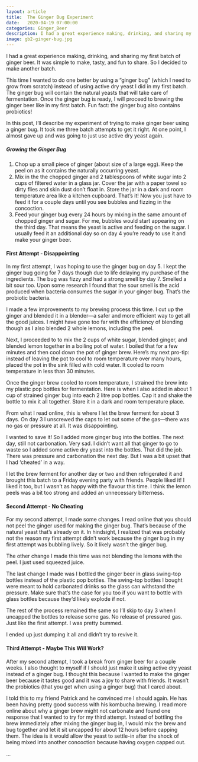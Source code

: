 ```yaml
---
layout: article
title:  The Ginger Bug Experiment
date:   2020-04-19 07:00:00
categories: Ginger_Beer
description: I had a great experience making, drinking, and sharing my first batch of ginger beer. It was simple to make, tasty, and fun to share. So I decided to make another batch. This time I wanted to do one better by using a “ginger bug” (which I need to grow from scratch) instead of using active dry yeast I did in my first batch.
image: gb2-ginger-bug.jpg
---
```


I had a great experience making, drinking, and sharing my first batch of ginger beer. It was simple to make, tasty, and fun to share. So I decided to make another batch.

This time I wanted to do one better by using a “ginger bug” (which I need to grow from scratch) instead of using active dry yeast I did in my first batch. The ginger bug will contain the natural yeasts that will take care of fermentation. Once the ginger bug is ready, I will proceed to brewing the ginger beer like in my first batch. Fun fact: the ginger bug also contains probiotics! 

In this post, I’ll describe my experiment of trying to make ginger beer using a ginger bug. It took me three batch attempts to get it right. At one point, I almost gave up and was going to just use active dry yeast again.

##### Growing the Ginger Bug

1. Chop up a small piece of ginger (about size of a large egg). Keep the peel on as it contains the naturally occurring yeast.
2. Mix in the the chopped ginger and 2 tablespoons of white sugar into 2 cups of filtered water in a glass jar. Cover the jar with a paper towel so dirty flies and skin dust don’t float in. Store the jar in a dark and room temperature area like a kitchen cupboard. That’s it! Now you just have to feed it for a couple days until you see bubbles and fizzing in the concoction.
3. Feed your ginger bug every 24 hours by mixing in the same amount of chopped ginger and sugar. For me, bubbles would start appearing on the third day. That means the yeast is active and feeding on the sugar. I usually feed it an additional day so on day 4 you’re ready to use it and make your ginger beer.

#### First Attempt - Disappointing

In my first attempt, I was hoping to use the ginger bug on day 5. I kept the ginger bug going for 7 days though due to life delaying my purchase of the ingredients. The bug was fizzy and had a strong smell by day 7. Smelled a bit sour too. Upon some research I found that the sour smell is the acid produced when bacteria consumes the sugar in your ginger bug. That’s the probiotic bacteria.

I made a few improvements to my brewing process this time. I cut up the ginger and blended it in a blender—a safer and more efficient way to get all the good juices. I might have gone too far with the efficiency of blending though as I also blended 2 whole lemons, including the peel. 

Next, I proceeded to to mix the 2 cups of white sugar, blended ginger, and blended lemon together in a boiling pot of water. I boiled that for a few minutes and then cool down the pot of ginger brew. Here’s my next pro-tip: instead of leaving the pot to cool to room temperature over many hours, placed the pot in the sink filled with cold water. It cooled to room temperature in less than 30 minutes. 

Once the ginger brew cooled to room temperature, I strained the brew into my plastic pop bottles for fermentation. Here is when I also added in about 1 cup of strained ginger bug into each 2 litre pop bottles. Cap it and shake the bottle to mix it all together. Store it in a dark and room temperature place. 

From what I read online, this is where I let the brew ferment for about 3 days. On day 3 I unscrewed the caps to let out some of the gas—there was no gas or pressure at all. It was disappointing.

I wanted to save it! So I added more ginger bug into the bottles. The next day, still not carbonation. Very sad. I didn’t want all that ginger to go to waste so I added some active dry yeast into the bottles. That did the job. There was pressure and carbonation the next day. But I was a bit upset that I had ‘cheated’ in a way.

I let the brew ferment for another day or two and then refrigerated it and brought this batch to a Friday evening party with friends. People liked it! I liked it too, but I wasn’t as happy with the flavour this time. I think the lemon peels was a bit too strong and added an unnecessary bitterness.

#### Second Attempt - No Cheating
For my second attempt, I made some changes. I read online that you should not peel the ginger used for making the ginger bug. That’s because of the natural yeast that’s already on it. In hindsight, I realized that was probably not the reason my first attempt didn’t work because the ginger bug in my first attempt was bubbling lively. So it likely wasn’t the ginger bug. 

The other change I made this time was not blending the lemons with the peel. I just used squeezed juice.

The last change I made was I bottled the ginger beer in glass swing-top bottles instead of the plastic pop bottles. The swing-top bottles I bought were meant to hold carbonated drinks so the glass can withstand the pressure. Make sure that’s the case for you too if you want to bottle with glass bottles because they’d likely explode if not.

The rest of the process remained the same so I’ll skip to day 3 when I uncapped the bottles to release some gas. No release of pressured gas. Just like the first attempt. I was pretty bummed.

I ended up just dumping it all and didn’t try to revive it. 

#### Third Attempt - Maybe This Will Work?
After my second attempt, I took a break from ginger beer for a couple weeks. I also thought to myself if I should just make it using active dry yeast instead of a ginger bug. I thought this because I wanted to make the ginger beer because it tastes good and it was a joy to share with friends. It wasn’t the probiotics (that you get when using a ginger bug) that I cared about. 

I told this to my friend Patrick and he convinced me I should again. He has been having pretty good success with his kombucha brewing. I read more online about why a ginger brew might not carbonate and found one response that I wanted to try for my third attempt. Instead of bottling the brew immediately after mixing the ginger bug in, I would mix the brew and bug together and let it sit uncapped for about 12 hours before capping them. The idea is it would allow the yeast to settle-in after the shock of being mixed into another concoction because having oxygen capped out. 

...